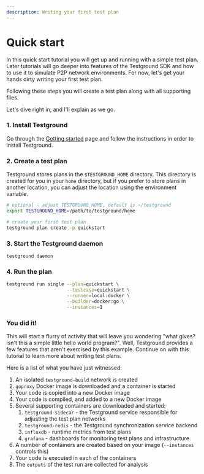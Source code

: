```yaml
---
description: Writing your first test plan
---
```


# Quick start

In this quick start tutorial you will get up and running with a simple test plan. Later tutorials will go deeper into features of the Testground SDK and how to use it to simulate P2P network environments. For now, let's get your hands dirty writing your first test plan.

Following these steps you will create a test plan along with all supporting files.

Let's dive right in, and I'll explain as we go.

### 1. Install Testground

Go through the [Getting started](../getting-started.md) page and follow the instructions in order to install Testground.

### 2. Create a test plan

Testground stores plans in the `$TESTGROUND_HOME` directory. This directory is created for you in your `home` directory, but if you prefer to store plans in another location, you can adjust the location using the environment variable.

```bash
# optional - adjust TESTGROUND_HOME, default is ~/testground
export TESTGROUND_HOME=/path/to/testground/home

# create your first test plan
testground plan create -p quickstart
```

### 3. Start the Testground daemon

```text
testground daemon
```

### 4. Run the plan

```bash
testground run single --plan=quickstart \
                      --testcase=quickstart \
                      --runner=local:docker \
                      --builder=docker:go \
                      --instances=1
```

### You did it!

This will start a flurry of activity that will leave you wondering "what gives? isn't this a simple little hello world program?". Well, Testground provides a few features that aren't exercised by this example. Continue on with this tutorial to learn more about writing test plans.

Here is a list of what you have just witnessed:

1. An isolated `testground-build` network is created
2. `goproxy` Docker image is downloaded and a container is started
3. Your code is copied into a new Docker image
4. Your code is compiled, and added to a new Docker image
5. Several supporting containers are downloaded and started:
   1. `testground-sidecar` - the Testground service responsible for adjusting the test plan networks
   2. `testground-redis` - the Testground synchronization service backend
   3. `influxdb` - runtime metrics from test plans
   4. `grafana` - dashboards for monitoring test plans and infrastructure
6. A number of containers are created based on your image \(`--instances` controls this\)
7. Your code is executed in each of the containers
8. The `outputs` of the test run are collected for analysis

